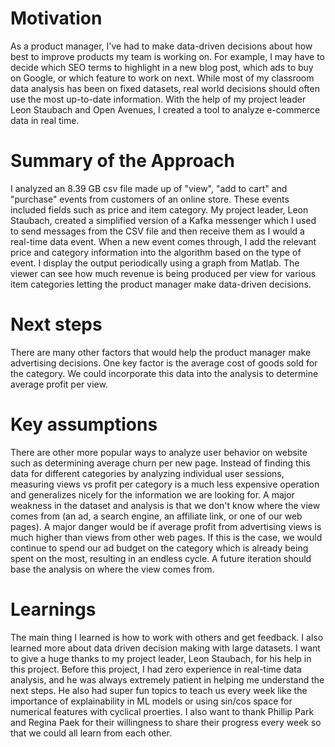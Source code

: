 # Motivation
As a product manager, I've had to make data-driven decisions about how best to improve products my team is working on. For example, I may have to decide which SEO terms to highlight in a new blog post, which ads to buy on Google, or which feature to work on next. While most of my classroom data analysis has been on fixed datasets, real world decisions should often use the most up-to-date information. With the help of my project leader Leon Staubach and Open Avenues, I created a tool to analyze e-commerce data in real time. 

# Summary of the Approach
I analyzed an 8.39 GB csv file made up of "view", "add to cart" and "purchase" events from customers of an online store. These events included fields such as price and item category. My project leader, Leon Staubach, created a simplified version of a Kafka messenger which I used to send messages from the CSV file and then receive them as I would a real-time data event. When a new event comes through, I add the relevant price and category information into the algorithm based on the type of event. I display the output periodically using a graph from Matlab. The viewer can see how much revenue is being produced per view for various item categories letting the product manager make data-driven decisions.

# Next steps
There are many other factors that would help the product manager make advertising decisions. One key factor is the average cost of goods sold for the category. We could incorporate this data into the analysis to determine average profit per view. 

# Key assumptions
There are other more popular ways to analyze user behavior on website such as determining average churn per new page. Instead of finding this data for different categories by analyzing individual user sessions, measuring views vs profit per category is a much less expensive operation and generalizes nicely for the information we are looking for. A major weakness in the dataset and analysis is that we don't know where the view comes from (an ad, a search engine, an affiliate link, or one of our web pages). A major danger would be if average profit from advertising views is much higher than views from other web pages. If this is the case, we would continue to spend our ad budget on the category which is already being spent on the most, resulting in an endless cycle. A future iteration should base the analysis on where the view comes from.

# Learnings
The main thing I learned is how to work with others and get feedback. I also learned more about data driven decision making with large datasets. I want to give a huge thanks to my project leader, Leon Staubach, for his help in this project. Before this project, I had zero experience in real-time data analysis, and he was always extremely patient in helping me understand the next steps. He also had super fun topics to teach us every week like the importance of explainability in ML models or using sin/cos space for numerical features with cyclical proerties. I also want to thank Phillip Park and Regina Paek for their willingness to share their progress every week so that we could all learn from each other.
